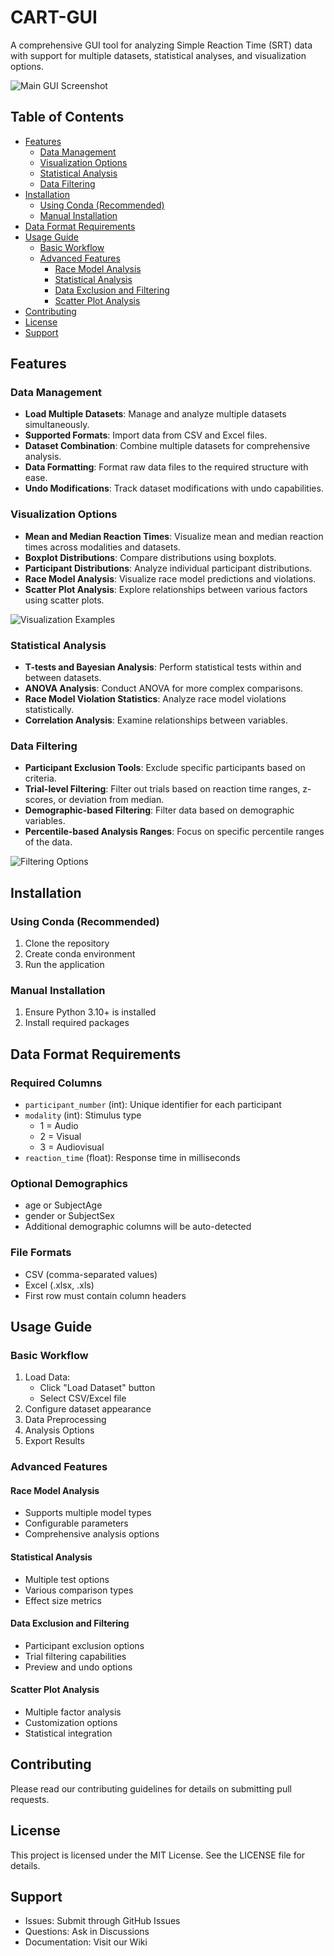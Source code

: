 # CART-GUI
A comprehensive GUI tool for analyzing Simple Reaction Time (SRT) data with support for multiple datasets, statistical analyses, and visualization options.

![Main GUI Screenshot](docs/images/main_gui.png)

## Table of Contents
- [Features](#features)
  - [Data Management](#data-management)
  - [Visualization Options](#visualization-options)
  - [Statistical Analysis](#statistical-analysis)
  - [Data Filtering](#data-filtering)
- [Installation](#installation)
  - [Using Conda (Recommended)](#using-conda-recommended)
  - [Manual Installation](#manual-installation)
- [Data Format Requirements](#data-format-requirements)
- [Usage Guide](#usage-guide)
  - [Basic Workflow](#basic-workflow)
  - [Advanced Features](#advanced-features)
    - [Race Model Analysis](#race-model-analysis)
    - [Statistical Analysis](#statistical-analysis)
    - [Data Exclusion and Filtering](#data-exclusion-and-filtering)
    - [Scatter Plot Analysis](#scatter-plot-analysis)
- [Contributing](#contributing)
- [License](#license)
- [Support](#support)

## Features

### Data Management
- **Load Multiple Datasets**: Manage and analyze multiple datasets simultaneously.
- **Supported Formats**: Import data from CSV and Excel files.
- **Dataset Combination**: Combine multiple datasets for comprehensive analysis.
- **Data Formatting**: Format raw data files to the required structure with ease.
- **Undo Modifications**: Track dataset modifications with undo capabilities.

### Visualization Options
- **Mean and Median Reaction Times**: Visualize mean and median reaction times across modalities and datasets.
- **Boxplot Distributions**: Compare distributions using boxplots.
- **Participant Distributions**: Analyze individual participant distributions.
- **Race Model Analysis**: Visualize race model predictions and violations.
- **Scatter Plot Analysis**: Explore relationships between various factors using scatter plots.

![Visualization Examples](docs/images/visualization_examples.png)

### Statistical Analysis
- **T-tests and Bayesian Analysis**: Perform statistical tests within and between datasets.
- **ANOVA Analysis**: Conduct ANOVA for more complex comparisons.
- **Race Model Violation Statistics**: Analyze race model violations statistically.
- **Correlation Analysis**: Examine relationships between variables.

### Data Filtering
- **Participant Exclusion Tools**: Exclude specific participants based on criteria.
- **Trial-level Filtering**: Filter out trials based on reaction time ranges, z-scores, or deviation from median.
- **Demographic-based Filtering**: Filter data based on demographic variables.
- **Percentile-based Analysis Ranges**: Focus on specific percentile ranges of the data.

![Filtering Options](docs/images/filtering_options.png)

## Installation

### Using Conda (Recommended)
1. Clone the repository
2. Create conda environment
3. Run the application

### Manual Installation
1. Ensure Python 3.10+ is installed
2. Install required packages

## Data Format Requirements

### Required Columns
- `participant_number` (int): Unique identifier for each participant
- `modality` (int): Stimulus type
  - 1 = Audio
  - 2 = Visual
  - 3 = Audiovisual
- `reaction_time` (float): Response time in milliseconds

### Optional Demographics
- age or SubjectAge
- gender or SubjectSex
- Additional demographic columns will be auto-detected

### File Formats
- CSV (comma-separated values)
- Excel (.xlsx, .xls)
- First row must contain column headers

## Usage Guide

### Basic Workflow
1. Load Data:
   - Click "Load Dataset" button
   - Select CSV/Excel file
2. Configure dataset appearance
3. Data Preprocessing
4. Analysis Options
5. Export Results

### Advanced Features

#### Race Model Analysis
- Supports multiple model types
- Configurable parameters
- Comprehensive analysis options

#### Statistical Analysis
- Multiple test options
- Various comparison types
- Effect size metrics

#### Data Exclusion and Filtering
- Participant exclusion options
- Trial filtering capabilities
- Preview and undo options

#### Scatter Plot Analysis
- Multiple factor analysis
- Customization options
- Statistical integration

## Contributing
Please read our contributing guidelines for details on submitting pull requests.

## License
This project is licensed under the MIT License. See the LICENSE file for details.

## Support
- Issues: Submit through GitHub Issues
- Questions: Ask in Discussions
- Documentation: Visit our Wiki
